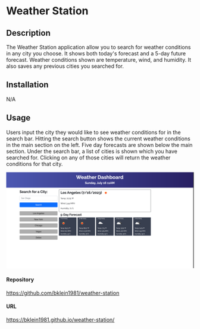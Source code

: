# Weather Station
## Description
The Weather Station application allow you to search for weather conditions in any city you choose. It shows both today's forecast and a 5-day future forecast. Weather conditions shown are temperature, wind, and humidity. It also saves any previous cities you searched for.
## Installation
N/A
## Usage
Users input the city they would like to see weather conditions for in the search bar. Hitting the search button shows the current weather conditions in the main section on the left. Five day forecasts are shown below the main section. Under the search bar, a list of cities is shown which you have searched for. Clicking on any of those cities will return the weather conditions for that city.

![Navigation Image](./assets/images/weather-station.png)

#### Repository
https://github.com/bklein1981/weather-station

#### URL
https://bklein1981.github.io/weather-station/
